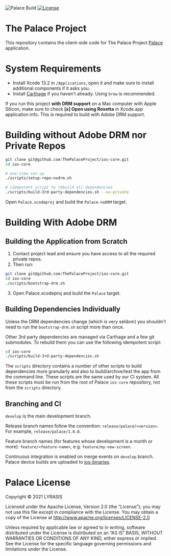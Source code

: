 ![Palace Build](https://github.com/ThePalaceProject/ios-core/actions/workflows/upload-on-merge.yml/badge.svg) [![License](https://img.shields.io/badge/License-Apache%202.0-blue.svg)](https://opensource.org/licenses/Apache-2.0)

# The Palace Project

This repository contains the client-side code for The Palace Project [Palace](https://thepalaceproject.org) application.

# System Requirements

- Install Xcode 13.2 in `/Applications`, open it and make sure to install additional components if it asks you.
- Install [Carthage](https://github.com/Carthage/Carthage) if you haven't already. Using `brew` is recommended.

If you run this project **with DRM support** on a Mac computer with Apple Silicon, make sure to check **[x]&nbsp;Open&nbsp;using&nbsp;Rosetta** in Xcode.app application info. This is required to build with Adobe DRM support. 

# Building without Adobe DRM nor Private Repos

```bash
git clone git@github.com:ThePalaceProject/ios-core.git
cd ios-core

# one-time set-up
./scripts/setup-repo-nodrm.sh

# idempotent script to rebuild all dependencies
./scripts/build-3rd-party-dependencies.sh --no-private
```
Open `Palace.xcodeproj` and build the `Palace-noDRM` target.

# Building With Adobe DRM

## Building the Application from Scratch

01. Contact project lead and ensure you have access to all the required private repos.
02. Then run:
```bash
git clone git@github.com:ThePalaceProject/ios-core.git
cd ios-core
./scripts/bootstrap-drm.sh
```
03. Open Palace.xcodeproj and build the `Palace` target.

## Building Dependencies Individually

Unless the DRM dependencies change (which is very seldom) you shouldn't need to run the `bootstrap-drm.sh` script more than once.

Other 3rd party dependencies are managed via Carthage and a few git submodules. To rebuild them you can use the following idempotent script:
```bash
cd ios-core
./scripts/build-3rd-party-dependencies.sh
```
The `scripts` directory contains a number of other scripts to build dependencies more granularly and also to build/archive/test the app from the command line. These scripts are the same used by our CI system. All these scripts must be run from the root of Palace `ios-core` repository, not from the `scripts` directory.

## Branching and CI

`develop` is the main development branch.

Release branch names follow the convention: `release/palace/<version>`. For example, `release/palace/1.0.0`.

Feature branch names (for features whose development is a month or more): `feature/<feature-name>`, e.g. `feature/my-new-screen`.

Continuous integration is enabled on merge events on `develop` branch. Palace device builds are uploaded to [ios-binaries](https://github.com/ThePalaceProject/ios-binaries).

# Palace License

Copyright © 2021 LYRASIS

Licensed under the Apache License, Version 2.0 (the “License”); you may not use this file except in compliance with the License. You may obtain a copy of the License at http://www.apache.org/licenses/LICENSE-2.0

Unless required by applicable law or agreed to in writing, software distributed under the License is distributed on an “AS IS” BASIS,
WITHOUT WARRANTIES OR CONDITIONS OF ANY KIND, either express or implied. See the License for the specific language governing permissions and limitations under the License.